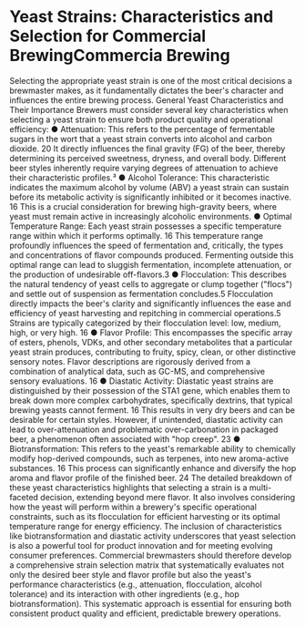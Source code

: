 # Yeast Strains: Characteristics and Selection for Commercial BrewingCommercia Brewing

Selecting the appropriate yeast strain is one of the most critical decisions a brewmaster makes,
as it fundamentally dictates the beer's character and influences the entire brewing process.
General Yeast Characteristics and Their Importance
Brewers must consider several key characteristics when selecting a yeast strain to ensure both
product quality and operational efficiency:
● Attenuation: This refers to the percentage of fermentable sugars in the wort that a yeast
strain converts into alcohol and carbon dioxide. 20 It directly influences the final gravity
(FG) of the beer, thereby determining its perceived sweetness, dryness, and overall
body. Different beer styles inherently require varying degrees of attenuation to achieve
their characteristic profiles.³
● Alcohol Tolerance: This characteristic indicates the maximum alcohol by volume (ABV)
a yeast strain can sustain before its metabolic activity is significantly inhibited or it
becomes inactive. 16 This is a crucial consideration for brewing high-gravity beers,
where yeast must remain active in increasingly alcoholic environments.
● Optimal Temperature Range: Each yeast strain possesses a specific temperature
range within which it performs optimally. 16 This temperature range profoundly
influences the speed of fermentation and, critically, the types and concentrations of flavor
compounds produced. Fermenting outside this optimal range can lead to sluggish
fermentation, incomplete attenuation, or the production of undesirable off-flavors.3
● Flocculation: This describes the natural tendency of yeast cells to aggregate or clump
together ("flocs") and settle out of suspension as fermentation concludes.5 Flocculation
directly impacts the beer's clarity and significantly influences the ease and efficiency of
yeast harvesting and repitching in commercial operations.5 Strains are typically
categorized by their flocculation level: low, medium, high, or very high. 16
● Flavor Profile: This encompasses the specific array of esters, phenols, VDKs, and other
secondary metabolites that a particular yeast strain produces, contributing to fruity, spicy,
clean, or other distinctive sensory notes. Flavor descriptions are rigorously derived from
a combination of analytical data, such as GC-MS, and comprehensive sensory
evaluations. 16
● Diastatic Activity: Diastatic yeast strains are distinguished by their possession of the
STA1 gene, which enables them to break down more complex carbohydrates,
specifically dextrins, that typical brewing yeasts cannot ferment. 16 This results in very
dry beers and can be desirable for certain styles. However, if unintended, diastatic
activity can lead to over-attenuation and problematic over-carbonation in packaged beer,
a phenomenon often associated with "hop creep". 23
● Biotransformation: This refers to the yeast's remarkable ability to chemically modify
hop-derived compounds, such as terpenes, into new aroma-active substances. 16 This
process can significantly enhance and diversify the hop aroma and flavor profile of the
finished beer. 24
The detailed breakdown of these yeast characteristics highlights that selecting a strain is a
multi-faceted decision, extending beyond mere flavor. It also involves considering how the yeast
will perform within a brewery's specific operational constraints, such as its flocculation for
efficient harvesting or its optimal temperature range for energy efficiency. The inclusion of
characteristics like biotransformation and diastatic activity underscores that yeast selection is
also a powerful tool for product innovation and for meeting evolving consumer preferences.
Commercial brewmasters should therefore develop a comprehensive strain selection matrix that
systematically evaluates not only the desired beer style and flavor profile but also the yeast's
performance characteristics (e.g., attenuation, flocculation, alcohol tolerance) and its interaction
with other ingredients (e.g., hop biotransformation). This systematic approach is essential for
ensuring both consistent product quality and efficient, predictable brewery operations.
